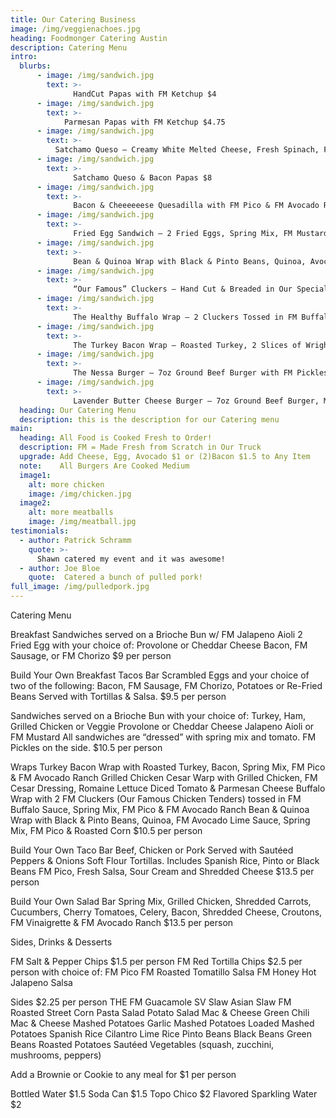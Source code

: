 ```yaml
---
title: Our Catering Business
image: /img/veggienachoes.jpg
heading: Foodmonger Catering Austin
description: Catering Menu
intro:
  blurbs:
      - image: /img/sandwich.jpg
        text: >-
              HandCut Papas with FM Ketchup $4
      - image: /img/sandwich.jpg
        text: >- 
            Parmesan Papas with FM Ketchup $4.75
      - image: /img/sandwich.jpg
        text: >- 
          Satchamo Queso – Creamy White Melted Cheese, Fresh Spinach, FM Pico, Roasted Green Chiles & FM Red Tortilla Chips $6.5
      - image: /img/sandwich.jpg
        text: >- 
              Satchamo Queso & Bacon Papas $8
      - image: /img/sandwich.jpg
        text: >- 
              Bacon & Cheeeeeese Quesadilla with FM Pico & FM Avocado Ranch $8.5
      - image: /img/sandwich.jpg
        text: >- 
              Fried Egg Sandwich – 2 Fried Eggs, Spring Mix, FM Mustard & Tomato on a Toasted Brioche Bun $8.5
      - image: /img/sandwich.jpg
        text: >- 
              Bean & Quinoa Wrap with Black & Pinto Beans, Quinoa, Avocado Lime Sauce, Spring Mix, FM Pico $9.75
      - image: /img/sandwich.jpg
        text: >- 
              “Our Famous” Cluckers – Hand Cut & Breaded in Our Special FM Spice Mix (Chicken Tenders) with Avocado Ranch $9.75
      - image: /img/sandwich.jpg
        text: >- 
              The Healthy Buffalo Wrap – 2 Cluckers Tossed in FM Buffalo Sauce, Spring Mix, FM Pico & FM Avocado Ranch $10
      - image: /img/sandwich.jpg
        text: >- 
              The Turkey Bacon Wrap – Roasted Turkey, 2 Slices of Wrights Thick Cut Bacon, Spring Mix, FM Pico & FM Avocado Ranch All Rolled Up in a 13’ Tortilla $11
      - image: /img/sandwich.jpg
        text: >- 
              The Nessa Burger – 7oz Ground Beef Burger with FM Pickles, Tomato, Spring Mix & FM Mustard on a Toasted Brioche Bun $10 
      - image: /img/sandwich.jpg
        text: >- 
              Lavender Butter Cheese Burger – 7oz Ground Beef Burger, Melted Fontina Cheese, FM Roasted Garlic Lavender Butter, Wrights Thick Cut Bacon, FM Pickles, & Caramelized Onions $13.5
  heading: Our Catering Menu
  description: this is the description for our Catering menu
main:
  heading: All Food is Cooked Fresh to Order! 
  description: FM = Made Fresh from Scratch in Our Truck
  upgrade: Add Cheese, Egg, Avocado $1 or (2)Bacon $1.5 to Any Item 
  note:    All Burgers Are Cooked Medium
  image1:
    alt: more chicken
    image: /img/chicken.jpg
  image2:
    alt: more meatballs
    image: /img/meatball.jpg
testimonials:
  - author: Patrick Schramm
    quote: >-
      Shawn catered my event and it was awesome! 
  - author: Joe Bloe
    quote:  Catered a bunch of pulled pork!
full_image: /img/pulledpork.jpg
---
```

Catering Menu

Breakfast Sandwiches served on a Brioche Bun w/ FM Jalapeno Aioli 
2 Fried Egg with your choice of:
Provolone or Cheddar Cheese 
Bacon, FM Sausage, or FM Chorizo
$9 per person 

Build Your Own Breakfast Tacos Bar
Scrambled Eggs and your choice of two of the following: 
Bacon, FM Sausage, FM Chorizo, Potatoes or Re-Fried Beans
Served with Tortillas & Salsa. 
$9.5 per person 

Sandwiches served on a Brioche Bun with your choice of:
Turkey, Ham, Grilled Chicken or Veggie 
Provolone or Cheddar Cheese
Jalapeno Aioli or FM Mustard
All sandwiches are “dressed” with spring mix and tomato. FM Pickles on the side.
$10.5 per person 

Wraps 
Turkey Bacon Wrap with Roasted Turkey, Bacon, Spring Mix, FM Pico & FM Avocado Ranch 
Grilled Chicken Cesar Warp with Grilled Chicken, FM Cesar Dressing, Romaine Lettuce Diced Tomato & Parmesan Cheese
Buffalo Wrap with 2 FM Cluckers (Our Famous Chicken Tenders) tossed in FM Buffalo Sauce, Spring Mix, FM Pico & FM Avocado Ranch 
Bean & Quinoa Wrap with Black & Pinto Beans, Quinoa, FM Avocado Lime Sauce, Spring Mix, FM Pico & Roasted Corn
$10.5 per person 

Build Your Own Taco Bar
Beef, Chicken or Pork
Served with Sautéed Peppers & Onions 
Soft Flour Tortillas. 
Includes Spanish Rice, Pinto or Black Beans FM Pico, Fresh Salsa, Sour Cream and Shredded Cheese
$13.5 per person 

Build Your Own Salad Bar
Spring Mix, Grilled Chicken, Shredded Carrots, Cucumbers, Cherry Tomatoes, Celery, Bacon, Shredded Cheese, Croutons, FM Vinaigrette & FM Avocado Ranch 
$13.5 per person 

Sides, Drinks & Desserts

FM Salt & Pepper Chips $1.5 per person 
FM Red Tortilla Chips $2.5 per person with choice of:
FM Pico 
FM Roasted Tomatillo Salsa
FM Honey Hot Jalapeno Salsa

Sides $2.25 per person 
THE FM Guacamole 
SV Slaw 
Asian Slaw
FM Roasted Street Corn
Pasta Salad
Potato Salad
Mac & Cheese
Green Chili Mac & Cheese
Mashed Potatoes 
Garlic Mashed Potatoes
Loaded Mashed Potatoes 
Spanish Rice
Cilantro Lime Rice
Pinto Beans
Black Beans
Green Beans
Roasted Potatoes 
Sautéed Vegetables (squash, zucchini, mushrooms, peppers)  
 
Add a Brownie or Cookie to any meal for $1 per person 
 
Bottled Water $1.5
Soda Can $1.5
Topo Chico $2
Flavored Sparkling Water $2
